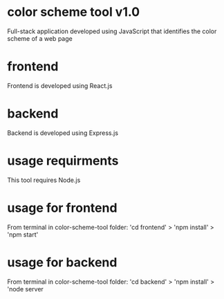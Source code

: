 # color scheme tool v1.0
Full-stack application developed using JavaScript that identifies the color scheme of a web page
# frontend
Frontend is developed using React.js
# backend
Backend is developed using Express.js
# usage requirments
This tool requires Node.js
# usage for frontend
From terminal in color-scheme-tool folder: 'cd frontend' > 'npm install' > 'npm start'
# usage for backend
From terminal in color-scheme-tool folder: 'cd backend' > 'npm install' > 'node server